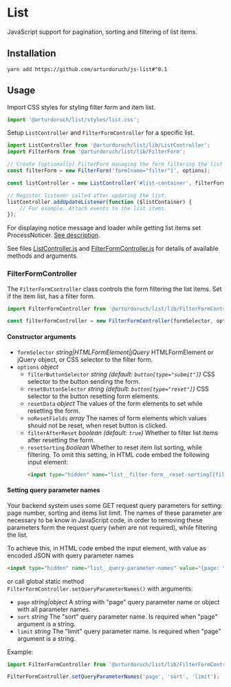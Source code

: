 # List

JavaScript support for pagination, sorting and filtering of list items.

## Installation

```
yarn add https://github.com/arturdoruch/js-list#^0.1
```

## Usage

Import CSS styles for styling filter form and item list.
```js
import '@arturdoruch/list/styles/list.css';
```

Setup `ListController` and `FilterFormController` for a specific list. 

```js
import ListController from '@arturdoruch/list/lib/ListController';
import FilterForm from '@arturdoruch/list/lib/FilterForm';

// Create (optionally) FilterForm managing the form filtering the list items.
const filterForm = new FilterForm('form[name="filter"]', options);

const listController = new ListController('#list-container', filterForm, options);

// Register listener called after updating the list.
listController.addUpdateListener(function ($listContainer) {
    // For example: Attach events to the list items. 
});
```

For displaying notice message and loader while getting list items set ProcessNoticer.
[See description](https://github.com/arturdoruch/js-helper#ajax-setting-process-noticer).

See files [ListController.js](lib/ListController.js) and [FilterFormController.js](lib/FilterFormController.js)
for details of available methods and arguments.

### FilterFormController

The `FilterFormController` class controls the form filtering the list items. 
Set if the item list, has a filter form.

```js
import FilterFormController from '@arturdoruch/list/lib/FilterFormController';

const filterFormController = new FilterFormController(formSelector, options);
```

#### Constructor arguments
    
  * `formSelector` *string|HTMLFormElement|jQuery* HTMLFormElement or jQuery object, or CSS selector to the filter form.
  * `options` *object*    
     * `filterButtonSelector` *string (default: `button[type="submit"]`)* CSS selector to the button sending the form.
     * `resetButtonSelector` *string (default: `button[type="reset"]`)* CSS selector to the button resetting form elements.
     * `resetData` *object* The values of the form elements to set while resetting the form.
     * `noResetFields` *array* The names of form elements which values should not be reset, when reset button is clicked.
     * `filterAfterReset` *boolean (default: `true`)* Whether to filter list items after resetting the form.
     * `resetSorting` *boolean* Whether to reset item list sorting, while filtering.
       To omit this setting, in HTML code embed the following input element:
       ```html
       <input type="hidden" name="list__filter-form__reset-sorting[{filter form name}]" value="{0 or 1}">
       ```

#### Setting query parameter names
        
Your backend system uses some GET request query parameters for setting: page number, sorting and items list limit.
The names of these parameter are necessary to be know in JavaScript code, in order to removing these parameters
form the request query (when are not required), while filtering the list.

To achieve this, in HTML code embed the input element, with value as encoded JSON with query parameter names

```html
<input type="hidden" name="list__query-parameter-names" value="{page: \"page value\", sort: \"sort value\", limit: \"limit value\"}">
```        
  
or call global static method `FilterFormController.setQueryParameterNames()` with arguments:
        
 * `page` *string|object* A string with "page" query parameter name or object with all parameter names.
 * `sort` *string* The "sort" query parameter name. Is required when "page" argument is a string.
 * `limit` *string* The "limit" query parameter name. Is required when "page" argument is a string.
            
Example:                  
```js
import FilterFormController from '@arturdoruch/list/lib/FilterFormController';

FilterFormController.setQueryParameterNames('page', 'sort', 'limit');
```
        
<!--
### ListController API

 * `constructor`
    <br>**Arguments**
 
    * `listContainer` HTMLElement|jQuery|string **required**
       <br>HTML element, jQuery object of CSS selector of the element holding the list items.
       
    * `filterFormController` FilterFormController
    
    * `options` object
       <br>Options for updating list items.
        * `gettingItemsMessage` string (default: null)
         <br>Text message to display while getting list items.
         
        * `gettingItemsLoader` boolean (default: true)
         <br>Whether the image loader should be displayed while getting list items.
         
        * `paginationListSelector` string (default: `ul.ad-list__pagination`)
         <br>CSS selector of the pagination element.
         
        * `limitFormSelector` string (default: `form[name="ad-list__limit"]`)
         <br>CSS selector of the element (usually "select" element) changing the limit of  displayed list items per page.
        
        * `sortLinkSelector` string (default: `a.ad-list__sort-link`)
         <br>CSS selector of the element sorting the list (usually "a" element in table head cell).
        
        * `sortFormSelector` string (default: `form[name="ad-list__sort"]`)
         <br>CSS selector of the element sorting the list (usually "select" element with defined sorting options).
         
        * `addHistoryState` boolean (default: true) 
         <br>Whether to add list state to the browser session history stack, after ajax request.
         Set false when the item list is loaded as modal content, and browser url should not be changed.
         
 * `addUpdateListener`
  <br>Registers listener called after updating the list. Allows to register events to the updated list items. 
  <br>**Arguments**
    * `listener` function **required**
    <br>Function receives argument "$listContainer".
         
 * `addUpdateFailureListener`
   <br>Registers listener called when updating the list failed. 
   <br>**Arguments**
   * `listener` function **required**
   <br>Function receives arguments: "response", "requestUrl".
   
### FilterFormController API   


## Examples of item list and filter form HTML markup

Filter form

```html
<div class="filter-form-container">
    <form name="filter" method="get" action="" novalidate="novalidate">
        <div class="filter-form-fields">   
            <label class="control-label" for="filter_category">Category</label>
            <select id="filter_category" name="filter[category]" class="form-control">
                <option value="">-- all --</option>
                <option value="category1">category1</option>
                <option value="category2">category2</option>
            </select>
            
            <label class="control-label" for="filter_title">Title</label>
            <input type="text" id="filter_title" name="filter[title]" class="form-control">  
        </div>
        <div class="filter-form-buttons text-right">
            <button type="reset" class="btn btn-default"><span class="glyphicon glyphicon-remove"></span> Reset</button>
            <button type="submit" class="btn btn-success"><span class="glyphicon glyphicon-search"></span> Filter</button>
        </div>                         
    </form>
</div>
```
-->